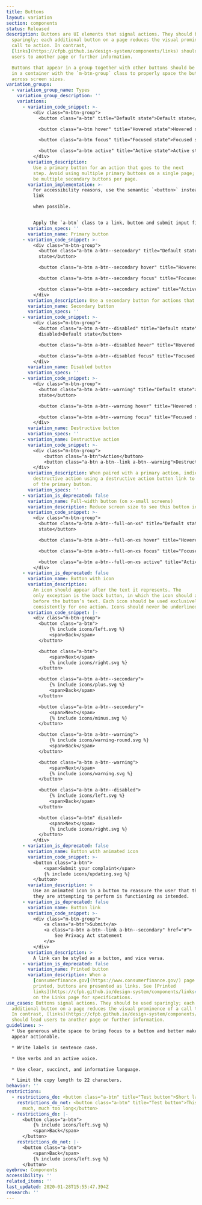 ```yaml
---
title: Buttons
layout: variation
section: components
status: Released
description: Buttons are UI elements that signal actions. They should be used
  sparingly; each additional button on a page reduces the visual prominence of a
  call to action. In contrast,
  [links](https://cfpb.github.io/design-system/components/links) should lead
  users to another page or further information.

  Buttons that appear in a group together with other buttons should be wrapped
  in a container with the `m-btn-group` class to properly space the buttons
  across screen sizes.
variation_groups:
  - variation_group_name: Types
    variation_group_description: ''
    variations:
      - variation_code_snippet: >-
          <div class="m-btn-group">
            <button class="a-btn" title="Default state">Default state</button>

            <button class="a-btn hover" title="Hovered state">Hovered state</button>

            <button class="a-btn focus" title="Focused state">Focused state</button>

            <button class="a-btn active" title="Active state">Active state</button>
          </div>
        variation_description:
          Use a primary button for an action that goes to the next
          step. Avoid using multiple primary buttons on a single page; there can
          be multiple secondary buttons per page.
        variation_implementation: >-
          For accessibility reasons, use the semantic `<button>` instead of a
          link

          when possible.


          Apply the `a-btn` class to a link, button and submit input field to receive the atomic button styles. For more information, see [cf.gov refresh documentation on atomic styles](https://cfpb.github.io/consumerfinance.gov/atomic-structure/).
        variation_specs: ''
        variation_name: Primary button
      - variation_code_snippet: >-
          <div class="m-btn-group">
            <button class="a-btn a-btn--secondary" title="Default state">Default
            state</button>

            <button class="a-btn a-btn--secondary hover" title="Hovered state">Hovered state</button>

            <button class="a-btn a-btn--secondary focus" title="Focused state">Focused state</button>

            <button class="a-btn a-btn--secondary active" title="Active state">Active state</button>
          </div>
        variation_description: Use a secondary button for actions that happen on the current page.
        variation_name: Secondary button
        variation_specs: ''
      - variation_code_snippet: >-
          <div class="m-btn-group">
            <button class="a-btn a-btn--disabled" title="Default state"
            disabled>Default state</button>

            <button class="a-btn a-btn--disabled hover" title="Hovered state" disabled>Hovered state</button>

            <button class="a-btn a-btn--disabled focus" title="Focused state" disabled>Focused state</button>
          </div>
        variation_name: Disabled button
        variation_specs: ''
      - variation_code_snippet: >-
          <div class="m-btn-group">
            <button class="a-btn a-btn--warning" title="Default state">Default
            state</button>

            <button class="a-btn a-btn--warning hover" title="Hovered state">Hovered state</button>

            <button class="a-btn a-btn--warning focus" title="Focused state">Focused state</button>
          </div>
        variation_name: Destructive button
        variation_specs: ''
      - variation_name: Destructive action
        variation_code_snippet: >-
          <div class="m-btn-group">
              <button class="a-btn">Action</button>
              <button class="a-btn a-btn--link a-btn--warning">Destructive action</button>
          </div>
        variation_description: When paired with a primary action, indicate the
          destructive action using a destructive action button link to the right
          of the primary button.
        variation_specs: ''
      - variation_is_deprecated: false
        variation_name: Full-width button (on x-small screens)
        variation_description: Reduce screen size to see this button in action.
        variation_code_snippet: >-
          <div class="m-btn-group">
            <button class="a-btn a-btn--full-on-xs" title="Default state">Default
            state</button>

            <button class="a-btn a-btn--full-on-xs hover" title="Hovered state">Hovered state</button>

            <button class="a-btn a-btn--full-on-xs focus" title="Focused state">Focused state</button>

            <button class="a-btn a-btn--full-on-xs active" title="Active state">Active state</button>
          </div>
      - variation_is_deprecated: false
        variation_name: Button with icon
        variation_description:
          An icon should appear after the text it represents. The
          only exception is the back button, in which the icon should appear
          before the button’s text. Each icon should be used exclusively and
          consistently for one action. Icons should never be underlined.
        variation_code_snippet: |-
          <div class="m-btn-group">
            <button class="a-btn">
                {% include icons/left.svg %}
                <span>Back</span>
            </button>

            <button class="a-btn">
                <span>Next</span>
                {% include icons/right.svg %}
            </button>

            <button class="a-btn a-btn--secondary">
                {% include icons/plus.svg %}
                <span>Back</span>
            </button>

            <button class="a-btn a-btn--secondary">
                <span>Next</span>
                {% include icons/minus.svg %}
            </button>

            <button class="a-btn a-btn--warning">
                {% include icons/warning-round.svg %}
                <span>Back</span>
            </button>

            <button class="a-btn a-btn--warning">
                <span>Next</span>
                {% include icons/warning.svg %}
            </button>

            <button class="a-btn a-btn--disabled">
                {% include icons/left.svg %}
                <span>Back</span>
            </button>

            <button class="a-btn" disabled>
                <span>Next</span>
                {% include icons/right.svg %}
            </button>
          </div>
      - variation_is_deprecated: false
        variation_name: Button with animated icon
        variation_code_snippet: >-
          <button class="a-btn">
              <span>Submit your complaint</span>
              {% include icons/updating.svg %}
          </button>
        variation_description: >
          Use an animated icon in a button to reassure the user that the action
          they are attempting to perform is functioning as intended.
      - variation_is_deprecated: false
        variation_name: Button link
        variation_code_snippet: >-
          <div class="m-btn-group">
              <a class="a-btn">Submit</a>
              <a class="a-btn a-btn--link a-btn--secondary" href="#">
                  See Privacy Act statement
              </a>
          </div>
        variation_description: >
          A link can be styled as a button, and vice versa.
      - variation_is_deprecated: false
        variation_name: Printed button
        variation_description: When a
          [consumerfinance.gov](https://www.consumerfinance.gov/) page is
          printed, buttons are presented as links. See [Printed
          links](https://cfpb.github.io/design-system/components/links#printed-links)
          on the Links page for specifications.
use_cases: Buttons signal actions. They should be used sparingly; each
  additional button on a page reduces the visual prominence of a call to action.
  In contrast, [links](https://cfpb.github.io/design-system/components/links)
  should lead users to another page or further information.
guidelines: >-
  * Use generous white space to bring focus to a button and better make it
  appear actionable.

  * Write labels in sentence case.

  * Use verbs and an active voice.

  * Use clear, succinct, and informative language.

  * Limit the copy length to 22 characters.
behavior: ''
restrictions:
  - restrictions_do: <button class="a-btn" title="Test button">Short label</button>
    restrictions_do_not: <button class="a-btn" title="Test button">This label is
      much, much too long</button>
  - restrictions_do: |-
      <button class="a-btn">
          {% include icons/left.svg %}
          <span>Back</span>
      </button>
    restrictions_do_not: |-
      <button class="a-btn">
          <span>Back</span>
          {% include icons/left.svg %}
      </button>
eyebrow: Components
accessibility: ''
related_items: ''
last_updated: 2020-01-28T15:55:47.394Z
research: ''
---
```

